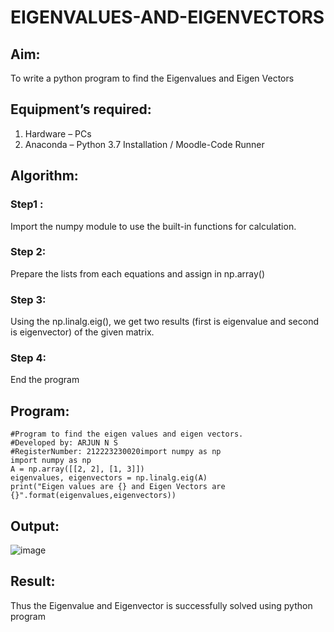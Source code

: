 # EIGENVALUES-AND-EIGENVECTORS
## Aim:
To write a python program to find the Eigenvalues and Eigen Vectors
## Equipment’s required:
1. 	Hardware – PCs
2. 	Anaconda – Python 3.7 Installation / Moodle-Code Runner
## Algorithm:

### Step1 : 

Import the numpy module to use the built-in functions for calculation.

### Step 2: 

Prepare the lists from each equations and assign in np.array()

### Step 3:

Using the np.linalg.eig(),  we get two results (first is eigenvalue and second is eigenvector) of the given matrix.

### Step 4: 

End the program

## Program:

```
#Program to find the eigen values and eigen vectors.
#Developed by: ARJUN N S
#RegisterNumber: 212223230020import numpy as np
import numpy as np
A = np.array([[2, 2], [1, 3]])
eigenvalues, eigenvectors = np.linalg.eig(A)
print("Eigen values are {} and Eigen Vectors are {}".format(eigenvalues,eigenvectors))
```

## Output:
![image](https://github.com/NSArjun/EIGENVALUES-AND-EIGENVECTORS/assets/148233801/7dbd4606-e2a2-433c-b579-0ac67fd5ceab)


## Result:

Thus the Eigenvalue and Eigenvector is successfully solved using python program
